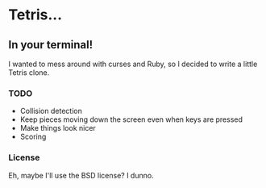 # Tetris...
## In your terminal!

I wanted to mess around with curses and Ruby, so I decided to write a little Tetris clone.

### TODO
* Collision detection
* Keep pieces moving down the screen even when keys are pressed
* Make things look nicer
* Scoring

### License

Eh, maybe I'll use the BSD license? I dunno.

